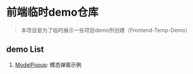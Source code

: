 # 前端临时demo仓库

> 本项目是为了临时展示一些项目demo所创建（Frontend-Temp-Demo）

## demo List

1. [ModelPopup](./src/components/ModelPopup.vue): 模态弹窗示例
